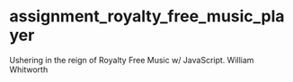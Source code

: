 # assignment_royalty_free_music_player
Ushering in the reign of Royalty Free Music w/ JavaScript.
William Whitworth
